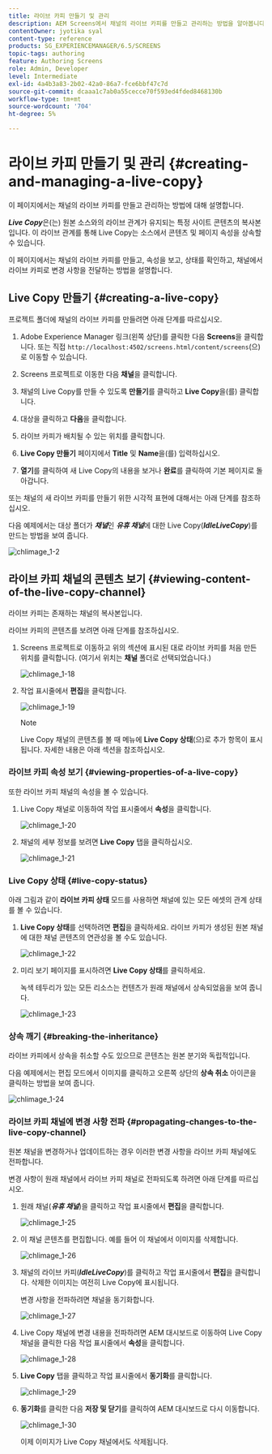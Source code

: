 ```yaml
---
title: 라이브 카피 만들기 및 관리
description: AEM Screens에서 채널의 라이브 카피를 만들고 관리하는 방법을 알아봅니다.
contentOwner: jyotika syal
content-type: reference
products: SG_EXPERIENCEMANAGER/6.5/SCREENS
topic-tags: authoring
feature: Authoring Screens
role: Admin, Developer
level: Intermediate
exl-id: 4a4b3a83-2b02-42a0-86a7-fce6bbf47c7d
source-git-commit: dcaaa1c7ab0a55cecce70f593ed4fded8468130b
workflow-type: tm+mt
source-wordcount: '704'
ht-degree: 5%

---
```


# 라이브 카피 만들기 및 관리 {#creating-and-managing-a-live-copy}

이 페이지에서는 채널의 라이브 카피를 만들고 관리하는 방법에 대해 설명합니다.

***Live Copy***&#x200B;은(는) 원본 소스와의 라이브 관계가 유지되는 특정 사이트 콘텐츠의 복사본입니다. 이 라이브 관계를 통해 Live Copy는 소스에서 콘텐츠 및 페이지 속성을 상속할 수 있습니다.

이 페이지에서는 채널의 라이브 카피를 만들고, 속성을 보고, 상태를 확인하고, 채널에서 라이브 카피로 변경 사항을 전달하는 방법을 설명합니다.


## Live Copy 만들기 {#creating-a-live-copy}

프로젝트 폴더에 채널의 라이브 카피를 만들려면 아래 단계를 따르십시오.

1. Adobe Experience Manager 링크(왼쪽 상단)를 클릭한 다음 **Screens**&#x200B;을 클릭합니다. 또는 직접 `http://localhost:4502/screens.html/content/screens`(으)로 이동할 수 있습니다.

1. Screens 프로젝트로 이동한 다음 **채널**&#x200B;을 클릭합니다.
1. 채널의 Live Copy를 만들 수 있도록 **만들기**&#x200B;를 클릭하고 **Live Copy**&#x200B;을(를) 클릭합니다.
1. 대상을 클릭하고 **다음**&#x200B;을 클릭합니다.
1. 라이브 카피가 배치될 수 있는 위치를 클릭합니다.
1. **Live Copy 만들기** 페이지에서 **Title** 및 **Name**&#x200B;을(를) 입력하십시오.

1. **열기**&#x200B;를 클릭하여 새 Live Copy의 내용을 보거나 **완료**&#x200B;를 클릭하여 기본 페이지로 돌아갑니다.

또는 채널의 새 라이브 카피를 만들기 위한 시각적 표현에 대해서는 아래 단계를 참조하십시오.

다음 예제에서는 대상 폴더가 ***채널***&#x200B;인 ***유휴 채널***&#x200B;에 대한 Live Copy(***IdleLiveCopy***)를 만드는 방법을 보여 줍니다.

![chlimage_1-2](assets/chlimage_1-2.gif)

## 라이브 카피 채널의 콘텐츠 보기 {#viewing-content-of-the-live-copy-channel}

라이브 카피는 존재하는 채널의 복사본입니다.

라이브 카피의 콘텐츠를 보려면 아래 단계를 참조하십시오.

1. Screens 프로젝트로 이동하고 위의 섹션에 표시된 대로 라이브 카피를 처음 만든 위치를 클릭합니다. (여기서 위치는 **채널** 폴더로 선택되었습니다.)

   ![chlimage_1-18](assets/chlimage_1-18.png)

1. 작업 표시줄에서 **편집**&#x200B;을 클릭합니다.

   ![chlimage_1-19](assets/chlimage_1-19.png)

   >[!NOTE]
   >
   >Live Copy 채널의 콘텐츠를 볼 때 메뉴에 **Live Copy 상태**(으)로 추가 항목이 표시됩니다. 자세한 내용은 아래 섹션을 참조하십시오.

### 라이브 카피 속성 보기 {#viewing-properties-of-a-live-copy}

또한 라이브 카피 채널의 속성을 볼 수 있습니다.

1. Live Copy 채널로 이동하여 작업 표시줄에서 **속성**&#x200B;을 클릭합니다.

   ![chlimage_1-20](assets/chlimage_1-20.png)

1. 채널의 세부 정보를 보려면 **Live Copy** 탭을 클릭하십시오.

   ![chlimage_1-21](assets/chlimage_1-21.png)

### Live Copy 상태 {#live-copy-status}

아래 그림과 같이 **라이브 카피 상태** 모드를 사용하면 채널에 있는 모든 에셋의 관계 상태를 볼 수 있습니다.

1. **Live Copy 상태**&#x200B;를 선택하려면 **편집**&#x200B;을 클릭하세요. 라이브 카피가 생성된 원본 채널에 대한 채널 콘텐츠의 연관성을 볼 수도 있습니다.

   ![chlimage_1-22](assets/chlimage_1-22.png)

1. 미리 보기 페이지를 표시하려면 **Live Copy 상태**&#x200B;를 클릭하세요.

   녹색 테두리가 있는 모든 리소스는 컨텐츠가 원래 채널에서 상속되었음을 보여 줍니다.

   ![chlimage_1-23](assets/chlimage_1-23.png)

### 상속 깨기 {#breaking-the-inheritance}

라이브 카피에서 상속을 취소할 수도 있으므로 콘텐츠는 원본 분기와 독립적입니다.

다음 예제에서는 편집 모드에서 이미지를 클릭하고 오른쪽 상단의 **상속 취소** 아이콘을 클릭하는 방법을 보여 줍니다.

![chlimage_1-24](assets/chlimage_1-24.png)

### 라이브 카피 채널에 변경 사항 전파 {#propagating-changes-to-the-live-copy-channel}

원본 채널을 변경하거나 업데이트하는 경우 이러한 변경 사항을 라이브 카피 채널에도 전파합니다.

변경 사항이 원래 채널에서 라이브 카피 채널로 전파되도록 하려면 아래 단계를 따르십시오.

1. 원래 채널(***유휴 채널***)을 클릭하고 작업 표시줄에서 **편집**&#x200B;을 클릭합니다.

   ![chlimage_1-25](assets/chlimage_1-25.png)

1. 이 채널 콘텐츠를 편집합니다. 예를 들어 이 채널에서 이미지를 삭제합니다.

   ![chlimage_1-26](assets/chlimage_1-26.png)

1. 채널의 라이브 카피(***IdleLiveCopy***)를 클릭하고 작업 표시줄에서 **편집**&#x200B;을 클릭합니다. 삭제한 이미지는 여전히 Live Copy에 표시됩니다.

   변경 사항을 전파하려면 채널을 동기화합니다.

   ![chlimage_1-27](assets/chlimage_1-27.png)

1. Live Copy 채널에 변경 내용을 전파하려면 AEM 대시보드로 이동하여 Live Copy 채널을 클릭한 다음 작업 표시줄에서 **속성**&#x200B;을 클릭합니다.

   ![chlimage_1-28](assets/chlimage_1-28.png)

1. **Live Copy** 탭을 클릭하고 작업 표시줄에서 **동기화**&#x200B;를 클릭합니다.

   ![chlimage_1-29](assets/chlimage_1-29.png)

1. **동기화**&#x200B;를 클릭한 다음 **저장 및 닫기**&#x200B;를 클릭하여 AEM 대시보드로 다시 이동합니다.

   ![chlimage_1-30](assets/chlimage_1-30.png)

   이제 이미지가 Live Copy 채널에서도 삭제됩니다.
